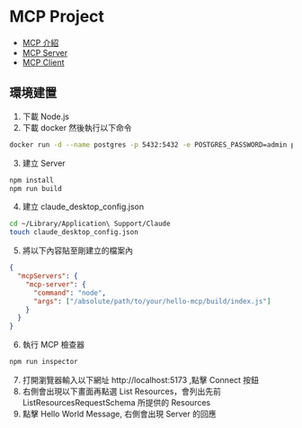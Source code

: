 # MCP Project
    
- [MCP 介紹](./MCP.md)
- [MCP Server](./SERVER.md)
- [MCP Client](./CLIENT.md)

## 環境建置
1. 下載 Node.js
2. 下載 docker 然後執行以下命令
```bash
docker run -d --name postgres -p 5432:5432 -e POSTGRES_PASSWORD=admin postgres
```
3. 建立 Server
```bash
npm install
npm run build
```
4. 建立 claude_desktop_config.json
```bash
cd ~/Library/Application\ Support/Claude
touch claude_desktop_config.json
```
5. 將以下內容貼至剛建立的檔案內
```json
{
  "mcpServers": {
    "mcp-server": {
      "command": "node",
      "args": ["/absolute/path/to/your/hello-mcp/build/index.js"]
    }
  }
}
```
6. 執行 MCP 檢查器
```bash
npm run inspector
```
7. 打開瀏覽器輸入以下網址 http://localhost:5173 ,點擊 Connect 按鈕
8. 右側會出現以下畫面再點選 List Resources，會列出先前ListResourcesRequestSchema 所提供的 Resources
9. 點擊 Hello World Message, 右側會出現 Server 的回應

